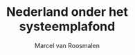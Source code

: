 ---
title: "Nederland onder het systeemplafond"
author: "Marcel van Roosmalen"
isbn: ""
isbn13: "9789045041353"
rating: "4"
publisher: "atlas contact"
pages: "384"
publishYear: "2020"
read: "2020"
goodreads_id: "53443437"
language: "nl"
---